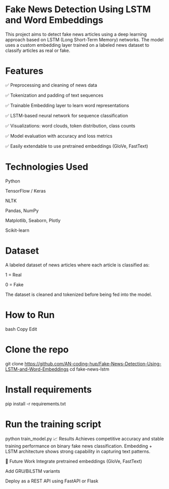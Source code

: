 # Fake News Detection Using LSTM and Word Embeddings
This project aims to detect fake news articles using a deep learning approach based on LSTM (Long Short-Term Memory) networks. The model uses a custom embedding layer trained on a labeled news dataset to classify articles as real or fake.

# Features
✅ Preprocessing and cleaning of news data

✅ Tokenization and padding of text sequences

✅ Trainable Embedding layer to learn word representations

✅ LSTM-based neural network for sequence classification

✅ Visualizations: word clouds, token distribution, class counts

✅ Model evaluation with accuracy and loss metrics

✅ Easily extendable to use pretrained embeddings (GloVe, FastText)

# Technologies Used
Python

TensorFlow / Keras

NLTK

Pandas, NumPy

Matplotlib, Seaborn, Plotly

Scikit-learn

# Dataset
A labeled dataset of news articles where each article is classified as:

1 = Real

0 = Fake

The dataset is cleaned and tokenized before being fed into the model.

# How to Run
bash
Copy
Edit
# Clone the repo
git clone https://github.com/AN-coding-hup/Fake-News-Detection-Using-LSTM-and-Word-Embeddings
cd fake-news-lstm

# Install requirements
pip install -r requirements.txt

# Run the training script
python train_model.py
📈 Results
Achieves competitive accuracy and stable training performance on binary fake news classification. Embedding + LSTM architecture shows strong capability in capturing text patterns.

📌 Future Work
Integrate pretrained embeddings (GloVe, FastText)

Add GRU/BiLSTM variants

Deploy as a REST API using FastAPI or Flask
